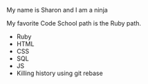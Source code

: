 My name is Sharon and I am a ninja

My favorite Code School path is the Ruby path.

* Ruby
* HTML
* CSS
* SQL
* JS
* Killing history using git rebase
